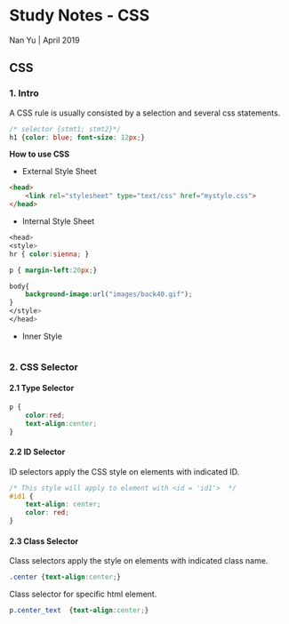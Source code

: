 # Study Notes - CSS
Nan Yu | April 2019   
  
## CSS

### 1. Intro

A CSS rule is usually consisted by a selection and several css statements.
```css
/* selector {stmt1; stmt2}*/
h1 {color: blue; font-size: 12px;}
```
**How to use CSS**
- External Style Sheet
```html
<head>
	<link rel="stylesheet" type="text/css" href="mystyle.css">  
</head>
```

- Internal Style Sheet
```css
<head>
<style>
hr { color:sienna; } 

p { margin-left:20px;} 

body{
	background-image:url("images/back40.gif");
}
</style>
</head>
```

- Inner Style
```css

```



### 2. CSS Selector
#### 2.1 Type Selector
```css
p {  
	color:red;  
	text-align:center;  
}
```

#### 2.2 ID Selector 
ID selectors apply the CSS style on elements with indicated ID.
```css
/* This style will apply to element with <id = 'id1'>  */
#id1 {
	text-align: center;
	color: red;
}
```

#### 2.3 Class Selector
Class selectors apply the style on elements with indicated class name.
```css
.center {text-align:center;}
```
Class selector for specific html element.
```css
p.center_text  {text-align:center;}
```
<!--stackedit_data:
eyJoaXN0b3J5IjpbNDc0NjgxODI4LC04NDUyNjc2NjMsMTQxOT
QxOTk4OV19
-->